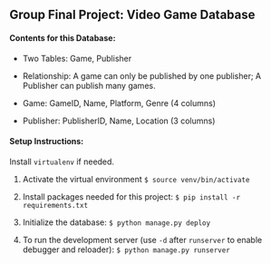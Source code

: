 ## Group Final Project: Video Game Database

#### Contents for this Database:

- Two Tables: Game, Publisher

- Relationship: A game can only be published by one publisher; A Publisher can publish many games.

- Game: GameID, Name, Platform, Genre (4 columns)

- Publisher: PublisherID, Name, Location (3 columns)

#### Setup Instructions:

Install `virtualenv` if needed.

1. Activate the virtual environment
    `$ source venv/bin/activate`

2. Install packages needed for this project:
    `$ pip install -r requirements.txt`

3. Initialize the database:
    `$ python manage.py deploy`

4. To run the development server (use `-d` after `runserver` to enable debugger and reloader):
    `$ python manage.py runserver`
